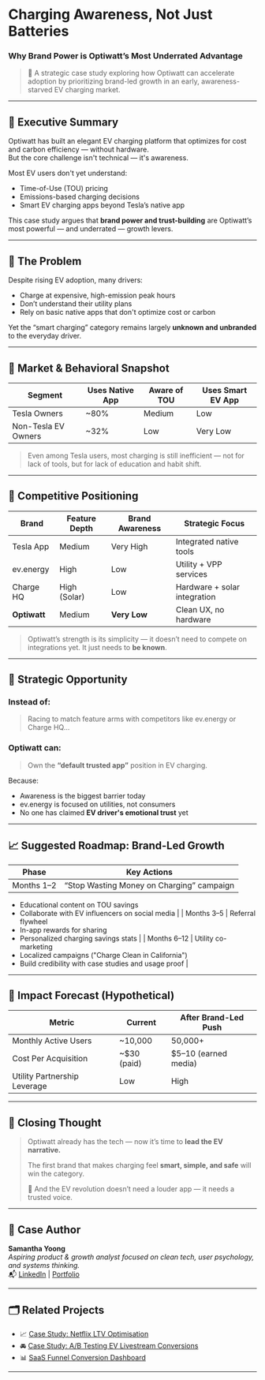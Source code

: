 #  Charging Awareness, Not Just Batteries  
### Why Brand Power is Optiwatt’s Most Underrated Advantage

>  📌 A strategic case study exploring how Optiwatt can accelerate adoption by prioritizing brand-led growth in an early, awareness-starved EV charging market.

---

## 📌 Executive Summary

Optiwatt has built an elegant EV charging platform that optimizes for cost and carbon efficiency — without hardware.  
But the core challenge isn't technical — it's awareness.

Most EV users don't yet understand:
- Time-of-Use (TOU) pricing
- Emissions-based charging decisions
- Smart EV charging apps beyond Tesla’s native app

This case study argues that **brand power and trust-building** are Optiwatt’s most powerful — and underrated — growth levers.

---

## 📌 The Problem

Despite rising EV adoption, many drivers:
- Charge at expensive, high-emission peak hours
- Don’t understand their utility plans
- Rely on basic native apps that don't optimize cost or carbon

Yet the “smart charging” category remains largely **unknown and unbranded** to the everyday driver.

---

## 📌 Market & Behavioral Snapshot

| Segment               | Uses Native App | Aware of TOU | Uses Smart EV App |
|-----------------------|------------------|--------------|--------------------|
| Tesla Owners          | ~80%             | Medium       | Low                |
| Non-Tesla EV Owners   | ~32%             | Low          | Very Low           |

> Even among Tesla users, most charging is still inefficient — not for lack of tools, but for lack of education and habit shift.

---

## 📌 Competitive Positioning

| Brand        | Feature Depth | Brand Awareness | Strategic Focus          |
|--------------|----------------|------------------|---------------------------|
| Tesla App    | Medium          | Very High         | Integrated native tools    |
| ev.energy    | High            | Low               | Utility + VPP services     |
| Charge HQ    | High (Solar)    | Low               | Hardware + solar integration |
| **Optiwatt** | Medium          | **Very Low**      | Clean UX, no hardware      |

> Optiwatt’s strength is its simplicity — it doesn’t need to compete on integrations yet. It just needs to **be known**.

---

## 📌 Strategic Opportunity

### Instead of:
> Racing to match feature arms with competitors like ev.energy or Charge HQ...

### Optiwatt can:
> Own the **“default trusted app”** position in EV charging.

Because:
- Awareness is the biggest barrier today
- ev.energy is focused on utilities, not consumers
- No one has claimed **EV driver's emotional trust** yet

---

## 📈 Suggested Roadmap: Brand-Led Growth

| Phase       | Key Actions |
|-------------|-------------|
| Months 1–2  | “Stop Wasting Money on Charging” campaign  
- Educational content on TOU savings  
- Collaborate with EV influencers on social media |
| Months 3–5  | Referral flywheel  
- In-app rewards for sharing  
- Personalized charging savings stats |
| Months 6–12 | Utility co-marketing  
- Localized campaigns ("Charge Clean in California")  
- Build credibility with case studies and usage proof |

---

## 📌 Impact Forecast (Hypothetical)

| Metric                  | Current     | After Brand-Led Push |
|------------------------|-------------|-----------------------|
| Monthly Active Users   | ~10,000     | 50,000+               |
| Cost Per Acquisition   | ~$30 (paid) | $5–10 (earned media)  |
| Utility Partnership Leverage | Low  | High                  |

---

## 📌 Closing Thought

> Optiwatt already has the tech — now it’s time to **lead the EV narrative.**  
>  
> The first brand that makes charging feel **smart, simple, and safe** will win the category.  
>  
> 📣 And the EV revolution doesn’t need a louder app — it needs a trusted voice.

---

## 📌 Case Author

**Samantha Yoong**  
*Aspiring product & growth analyst focused on clean tech, user psychology, and systems thinking.*  
📬 [LinkedIn](www.linkedin.com/in/samantha-yoong-8551b4226) | [Portfolio](https://samanthayoong.github.io/)

---

## 🗂 Related Projects

- 📈 [Case Study: Netflix LTV Optimisation](#)
- 🚘 [Case Study: A/B Testing EV Livestream Conversions](#)
- 📊 [SaaS Funnel Conversion Dashboard](#)

---

